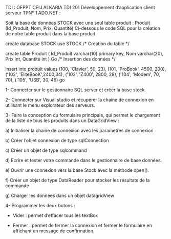 TDI : OFPPT CFIJ ALKARIA TDI 201
Développement d’application client serveur
TPN° 1  ADO.NET :

Soit la base de données STOCK avec une seul table produit :
Produit (Id_Produit, Nom, Prix, Quantité)
Ci-dessous le code  SQL pour la création de notre table produit dans la base produit




create database STOCK
use STOCK
/* Creation du table */

create table Produit
(
Id_Produit varchar(10) primary key,
Nom varchar(20),
Prix int,
Quantité int
)
Go
/* Insertion des données */

insert into produit values
(100, 'Clavier', 50, 23),
(101, 'ProBook', 4500, 200),
('102', 'EliteBooK',2400,34),
('103', 'Z400', 2800, 29),
('104', 'Modem', 70, 70),
('105', 'USB', 30, 46)
go


1-	Connecter sur le gestionnaire SQL server et créer la base stock.

2-	Connecter sur Visual studio et récupérer la chaine de connexion en utilisant le menu explorateur des serveurs.

3-	Faire la conception du formulaire principale, qui permet le chargement de la liste de tous les produits dans un DataGridView :

a)	Initialiser la chaine de connexion avec les paramètres de connexion

b)	Créer l’objet connexion de type sqlConnection

c)	Créer un objet de type sqlcommand

d)	Ecrire et tester votre commande dans le gestionnaire de base données.

e)	Ouvrir une connexion vers la base Stock avec la méthode open().

f)	Créer un objet de type DataReader pour stocker les résultats de la commande

g)	Charger les données dans un objet datagridView 

4-	Programmer les deux butons :

-	Vider : permet d’effacer tous les textBox

-	Fermer : permet de fermer la connexion et fermer le formulaire en affichant un message de confirmation.
